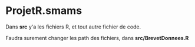 # ProjetR.smams

Dans **src** y'a les fichiers R, et tout autre fichier de code.

Faudra surement changer les path des fichiers, dans **src/BrevetDonnees.R**
